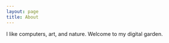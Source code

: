 ```yaml
---
layout: page
title: About
---
```


I like computers, art, and nature. Welcome to my digital garden.
